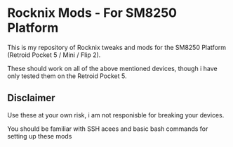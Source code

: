 # Rocknix Mods - For SM8250 Platform

This is my repository of Rocknix tweaks and mods for the SM8250 Platform (Retroid Pocket 5 / Mini / Flip 2).

These should work on all of the above mentioned devices, though i have only tested them on the Retroid Pocket 5.


## Disclaimer

Use these at your own risk, i am not responisble for breaking your devices.

You should be familiar with SSH acees and basic bash commands for setting up these mods





